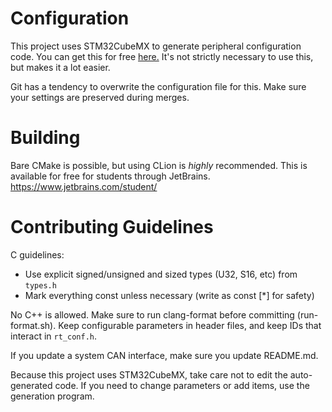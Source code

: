 Configuration
===
This project uses STM32CubeMX to generate peripheral configuration code. 
You can get this for free [here.](https://www.st.com/en/development-tools/stm32cubemx.html)
It's not strictly necessary to use this, but makes it a lot easier.

Git has a tendency to overwrite the configuration file for this. 
Make sure your settings are preserved during merges.

Building
===
Bare CMake is possible, but using CLion is *highly* recommended.
This is available for free for students through JetBrains. 
https://www.jetbrains.com/student/

Contributing Guidelines
===
C guidelines:
- Use explicit signed/unsigned and sized types (U32, S16, etc) from `types.h`
- Mark everything const unless necessary (write as <type> const [*] for safety)

No C++ is allowed.
Make sure to run clang-format before committing (run-format.sh).
Keep configurable parameters in header files, and keep IDs that interact in `rt_conf.h`.

If you update a system CAN interface, make sure you update README.md. 

Because this project uses STM32CubeMX, take care not to edit the auto-generated code.
If you need to change parameters or add items, use the generation program.
